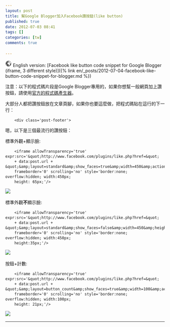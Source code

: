 ```yaml
---
layout: post
title: 幫Google Blogger加入Facebook讚按鈕(like button)
published: true
date: 2012-07-03 08:41
tags: []
categories: [tw]
comments: true

---
```


![](/images/world.png) English version: [Facebook like button code snippet for Google Blogger (iframe, 3 different style)]({% link en/_posts/2012-07-04-facebook-like-button-code-snippet-for-blogger.md %})

注意：以下的程式碼片段是Google Blogger專用的，如果你想幫一般網頁加上讚按鈕，請使用[官方的程式碼產生器][1]。  
  
大部分人都把讚按鈕放在文章頁腳，如果你也要這麼做，把程式碼貼在這行的下一行：  

		<div class='post-footer'>  
		  
  
嗯，以下是三個最流行的讚按鈕：  
  
標準外觀+顯示臉:  

		<iframe allowTransparency='true' expr:src='&quot;http://www.facebook.com/plugins/like.php?href=&quot; 
		+ data:post.url + &quot;&amp;layout=standard&amp;show_faces=true&amp;width=450&amp;action=like&amp;font=verdana&amp;colorscheme=light&quot;' 
		frameborder='0' scrolling='no' style='border:none; overflow:hidden; width:450px; 
		height: 65px;'/>

[![][2]][3]

  
  
標準外觀**不**顯示臉:  

		<iframe allowTransparency='true' expr:src='&quot;http://www.facebook.com/plugins/like.php?href=&quot; 
		+ data:post.url + &quot;&amp;layout=standard&amp;show_faces=false&amp;width=450&amp;height=35&amp;action=like&amp;font=verdana&amp;colorscheme=light&quot;' 
		frameborder='0' scrolling='no' style='border:none; overflow:hidden; width:450px; 
		height:35px;'/>

[![][4]][4]

  
  
按鈕+計數:  

		<iframe allowTransparency='true' expr:src='&quot;http://www.facebook.com/plugins/like.php?href=&quot; 
		+ data:post.url + &quot;&amp;layout=button_count&amp;show_faces=true&amp;width=100&amp;action=like&amp;font=verdana&amp;colorscheme=light&quot;' 
		frameborder='0' scrolling='no' style='border:none; overflow:hidden; width:100px; 
		height: 21px;'/>

[![][5]][5]

  
  

----



[1]: https://developers.facebook.com/docs/reference/plugins/like/
[2]: http://3.bp.blogspot.com/-b9DumAT8kZI/T_N82tFhilI/AAAAAAAAAzE/0NrsXhAKgQI/s320/standar_face.png
[3]: http://3.bp.blogspot.com/-b9DumAT8kZI/T_N82tFhilI/AAAAAAAAAzE/0NrsXhAKgQI/s1600/standar_face.png
[4]: http://2.bp.blogspot.com/-2UZjEw2x3BI/T_N83HSewOI/AAAAAAAAAzM/Mb-riTy83Z0/s1600/standar_no_face.png
[5]: http://4.bp.blogspot.com/-UzLSA5QSPBE/T_N814CtiMI/AAAAAAAAAzA/yMetgPJ_jaI/s1600/button_count.png
